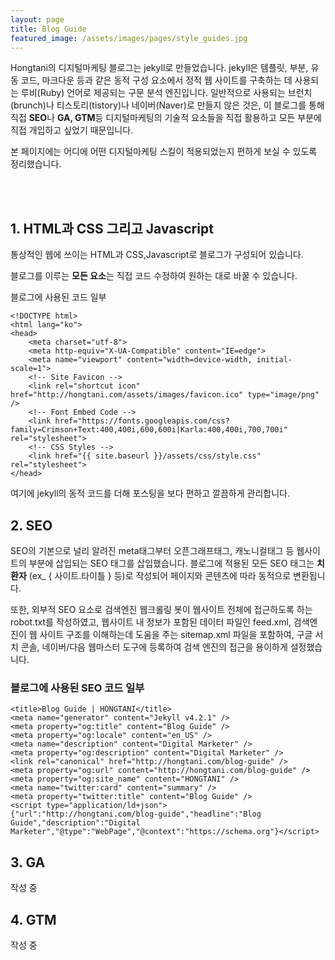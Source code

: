 ```yaml
---
layout: page
title: Blog Guide
featured_image: /assets/images/pages/style_guides.jpg
---
```


Hongtani의 디지털마케팅 블로그는 jekyll로 만들었습니다. jekyll은 템플릿, 부분, 유동 코드, 마크다운 등과 같은 동적 구성 요소에서 정적 웹 사이트를 구축하는 데 사용되는 루비(Ruby) 언어로 제공되는 구문 분석 엔진입니다. 일반적으로 사용되는 브런치(brunch)나 티스토리(tistory)나 네이버(Naver)로 만들지 않은 것은, 이 블로그를 통해 직접 **SEO**나 **GA, GTM**등 디지털마케팅의 기술적 요소들을 직접 활용하고 모든 부분에 직접 개입하고 싶었기 때문입니다.

본 페이지에는 어디에 어떤 디지털마케팅 스킬이 적용되었는지 편하게 보실 수 있도록 정리했습니다.

<br>
<br>


## 1. HTML과 CSS 그리고 Javascript
통상적인 웹에 쓰이는 HTML과 CSS,Javascript로 블로그가 구성되어 있습니다.

블로그를 이루는 **모든 요소**는 직접 코드 수정하여 원하는 대로 바꿀 수 있습니다.

블로그에 사용된 코드 일부
<pre><code class="language-markup">&lt;!DOCTYPE html&gt;
&lt;html lang="ko"&gt;
&lt;head&gt;
    &lt;meta charset="utf-8"&gt;
    &lt;meta http-equiv="X-UA-Compatible" content="IE=edge"&gt;
    &lt;meta name="viewport" content="width=device-width, initial-scale=1"&gt;
    &lt;!-- Site Favicon --&gt;
    &lt;link rel="shortcut icon" href="http://hongtani.com/assets/images/favicon.ico" type="image/png" /&gt;
    &lt;!-- Font Embed Code --&gt;
    &lt;link href="https://fonts.googleapis.com/css?family=Crimson+Text:400,400i,600,600i|Karla:400,400i,700,700i" rel="stylesheet"&gt;
    &lt;!-- CSS Styles --&gt;
    &lt;link href="{{ site.baseurl }}/assets/css/style.css" rel="stylesheet"&gt;
&lt;/head&gt;
</code></pre>
여기에 jekyll의 동적 코드를 더해 포스팅을 보다 편하고 깔끔하게 관리합니다.


## 2. SEO

SEO의 기본으로 널리 알려진 meta태그부터 오픈그래프태그, 캐노니컬태그 등 웹사이트의 <head> 부분에 삽입되는 SEO 태그를 삽입했습니다.
블로그에 적용된 모든 SEO 태그는 **치환자** (ex_ { 사이트.타이틀 } 등)로 작성되어 페이지와 콘텐츠에 따라 동적으로 변환됩니다.

또한, 외부적 SEO 요소로 검색엔진 웹크롤링 봇이 웹사이트 전체에 접근하도록 하는 robot.txt를 작성하였고, 웹사이트 내 정보가 포함된 데이터 파일인 feed.xml, 검색엔진이 웹 사이트 구조를 이해하는데 도움을 주는 sitemap.xml 파일을 포함하여, 구글 서치 콘솔, 네이버/다음 웹마스터 도구에 등록하여 검색 엔진의 접근을 용이하게 설정했습니다.

### 블로그에 사용된 SEO 코드 일부
<pre><code class="language-markup">&lt;title&gt;Blog Guide | HONGTANI&lt;/title&gt;
&lt;meta name="generator" content="Jekyll v4.2.1" /&gt;
&lt;meta property="og:title" content="Blog Guide" /&gt;
&lt;meta property="og:locale" content="en_US" /&gt;
&lt;meta name="description" content="Digital Marketer" /&gt;
&lt;meta property="og:description" content="Digital Marketer" /&gt;
&lt;link rel="canonical" href="http://hongtani.com/blog-guide" /&gt;
&lt;meta property="og:url" content="http://hongtani.com/blog-guide" /&gt;
&lt;meta property="og:site_name" content="HONGTANI" /&gt;
&lt;meta name="twitter:card" content="summary" /&gt;
&lt;meta property="twitter:title" content="Blog Guide" /&gt;
&lt;script type="application/ld+json"&gt;
{"url":"http://hongtani.com/blog-guide","headline":"Blog Guide","description":"Digital Marketer","@type":"WebPage","@context":"https://schema.org"}&lt;/script&gt;
</code></pre>


## 3. GA

  작성 중

## 4. GTM

  작성 중
